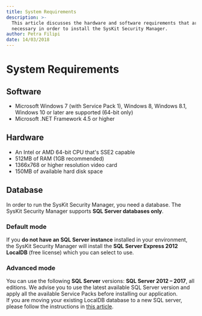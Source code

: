 ```yaml
---
title: System Requirements
description: >-
  This article discusses the hardware and software requirements that are
  necessary in order to install the SysKit Security Manager.
author: Petra Filipi
date: 14/03/2018
---
```


# System Requirements

## Software

* Microsoft Windows 7 \(with Service Pack 1\), Windows 8, Windows 8.1, Windows 10 or later are supported \(64-bit only\)
* Microsoft .NET Framework 4.5 or higher

## Hardware

* An Intel or AMD 64-bit CPU that's SSE2 capable
* 512MB of RAM \(1GB recommended\)
* 1366x768 or higher resolution video card
* 150MB of available hard disk space

## Database

In order to run the SysKit Security Manager, you need a database. The SysKit Security Manager supports **SQL Server databases only**. 

### Default mode
If you **do not have an SQL Server instance** installed in your environment, the SysKit Security Manager will install the **SQL Server Express 2012 LocalDB** \(free license\) which you can select to use.

### Advanced mode
You can use the following **SQL Server** versions: **SQL Server 2012 – 2017**, all editions. We advise you to use the latest available SQL Server version and apply all the available Service Packs before installing our application.  
If you are moving your existing LocalDB database to a new SQL server, please follow the instructions in [this article](../how-to/move-localdb-to-new-server.md).